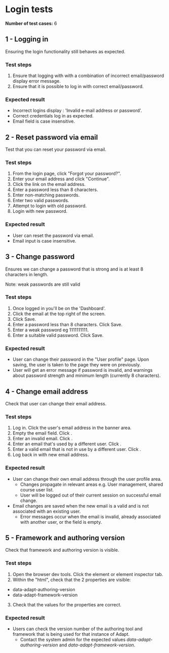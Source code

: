 Login tests
===========

**Number of test cases:** 6  

1 - Logging in
-----------------

Ensuring the login functionality still behaves as expected.

### Test steps

1.  Ensure that logging with with a combination of incorrect email/password display error message.
2.  Ensure that it is possible to log in with correct email/password.

### Expected result

*   Incorrect logins display : 'Invalid e-mail address or password'.
*   Correct credentials log in as expected.
*   Email field is case insensitive.

2 - Reset password via email
-------------------------------

Test that you can reset your password via email.

### Test steps

1.  From the login page, click "Forgot your password?".
2.  Enter your email address and click "Continue".
3.  Click the link on the email address.
4.  Enter a password less than 8 characters.
5.  Enter non-matching passwords.
6.  Enter two valid passwords.
7.  Attempt to login with old password.
8.  Login with new password.

### Expected result

*   User can reset the password via email.
*   Email input is case insensitive.

3 - Change password
--------------------------------------

Ensures we can change a password that is strong and is at least 8 characters in length.

Note: weak passwords are still valid

### Test steps

1.  Once logged in you'll be on the 'Dashboard'.
2.  Click the email at the top right of the screen.
3.  Click Save.
4.  Enter a password less than 8 characters. Click Save.
5.  Enter a weak password eg 1111111111.
6.  Enter a suitable valid password. Click Save.

### Expected result

*   User can change their password in the "User profile" page. Upon saving, the user is taken to the page they were on previously.
*   User will get an error message if password is invalid, and warnings about password strength and minimum length (currently 8 characters).

4 - Change email address
--------------------------------------

Check that user can change their email address.

### Test steps

1.  Log in. Click the user's email address in the banner area.
2.  Empty the email field. Click <Save>.
3.  Enter an invalid email. Click <Save>.
4.  Enter an email that's used by a different user. Click <Save>.
5.  Enter a valid email that is not in use by a different user. Click <Save>.
6.  Log back in with new email address.

### Expected result

* User can change their own email address through the user profile area.
  * Changes propagate in relevant areas e.g. User management, shared course user list.
  * User will be logged out of their current session on successful email change.
* Email changes are saved when the new email is a valid and is not associated with an existing user.
  * Error messages occur when the email is invalid, already associated with another user, or the field is empty.
  
  
5 - Framework and authoring version
--------------------------------------

Check that framework and authoring version is visible.

### Test steps

1. Open the browser dev tools. Click the element or element inspector tab.
2. Within the "html", check that the 2 properties are visible:
  * data-adapt-authoring-version
  * data-adapt-framework-version
3. Check that the values for the properties are correct.

### Expected result

* Users can check the version number of the authoring tool and framework that is being used for that instance of Adapt.
  * Contact the system admin for the expected values *data-adapt-authoring-version* and *data-adapt-framework-version*.
